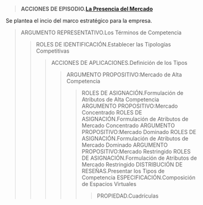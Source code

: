 >**ACCIONES DE EPISODIO.[La Presencia del Mercado](https://github.com/carlosmenaj/CiberLenguaje.L-neas-Argumentales/wiki/Home/_edit)**

Se plantea el incio del marco estratégico para la empresa.
>ARGUMENTO REPRESENTATIVO.Los Términos de Competencia
>> ROLES DE IDENTIFICACIÓN.Establecer las Tipologías Competitivas
>>> ACCIONES DE APLICACIONES.Definición de los Tipos  
>>>> ARGUMENTO PROPOSITIVO:Mercado de Alta Competencia   
>>>>> ROLES DE ASIGNACIÓN.Formulación de Atributos de Alta Competencia    
>>>> ARGUMENTO PROPOSITIVO:Mercado Concentrado
>>>>> ROLES DE ASIGNACIÓN.Formulación de Atributos de Mercado Concentrado
>>>> ARGUMENTO PROPOSITIVO:Mercado Dominado
>>>>> ROLES DE ASIGNACIÓN.Formulación de Atributos de Mercado Dominado
>>>> ARGUMENTO PROPOSITIVO:Mercado Restringido
>>>>> ROLES DE ASIGNACIÓN.Formulación de Atributos de Mercado Restringido
>>>> DISTRIBUCIÓN DE RESEÑAS.Presentar los Tipos de Competencia
>>>>> ESPECIFICACIÓN.Composición de Espacios Virtuales
>>>>>> PROPIEDAD.Cuadrículas
